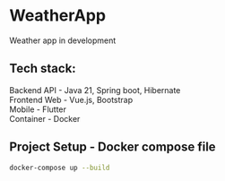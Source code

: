 # WeatherApp
Weather app in development 
## Tech stack:
Backend API  - Java 21, Spring boot, Hibernate <br>
Frontend Web - Vue.js, Bootstrap <br>
Mobile       - Flutter <br>
Container    - Docker <br>


## Project Setup - Docker compose file

```sh
docker-compose up --build
```
